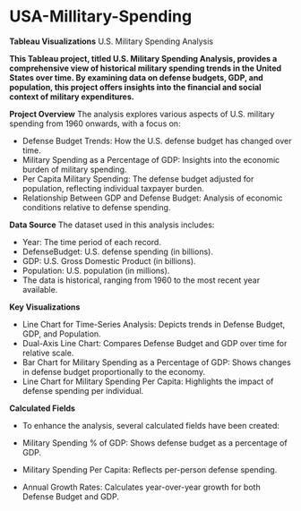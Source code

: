 # USA-Millitary-Spending 
**Tableau Visualizations** 
U.S. Military Spending Analysis

**This Tableau project, titled U.S. Military Spending Analysis, provides a comprehensive view of historical military spending trends in the United States over time. By examining data on defense budgets, GDP, and population, this project offers insights into the financial and social context of military expenditures.**

**Project Overview**
The analysis explores various aspects of U.S. military spending from 1960 onwards, with a focus on:

* Defense Budget Trends: How the U.S. defense budget has changed over time.
* Military Spending as a Percentage of GDP: Insights into the economic burden of military spending.
* Per Capita Military Spending: The defense budget adjusted for population, reflecting individual taxpayer burden.
* Relationship Between GDP and Defense Budget: Analysis of economic conditions relative to defense spending.

**Data Source**
The dataset used in this analysis includes:

* Year: The time period of each record.
* DefenseBudget: U.S. defense spending (in billions).
* GDP: U.S. Gross Domestic Product (in billions).
* Population: U.S. population (in millions).
* The data is historical, ranging from 1960 to the most recent year available.

**Key Visualizations**
* Line Chart for Time-Series Analysis: Depicts trends in Defense Budget, GDP, and Population.
* Dual-Axis Line Chart: Compares Defense Budget and GDP over time for relative scale.
* Bar Chart for Military Spending as a Percentage of GDP: Shows changes in defense budget proportionally to the economy.
* Line Chart for Military Spending Per Capita: Highlights the impact of defense spending per individual.

**Calculated Fields**
* To enhance the analysis, several calculated fields have been created:

* Military Spending % of GDP: Shows defense budget as a percentage of GDP.
* Military Spending Per Capita: Reflects per-person defense spending.
* Annual Growth Rates: Calculates year-over-year growth for both Defense Budget and GDP.
